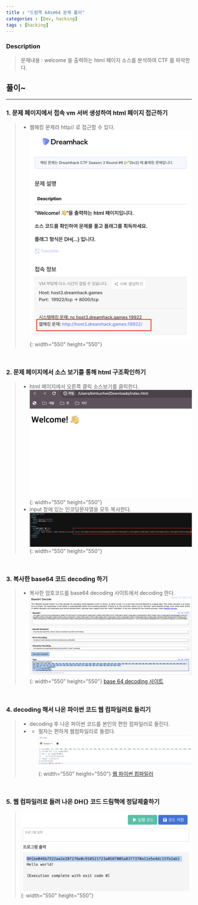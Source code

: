 ```yaml
---
title : "드림핵 64se64 문제 풀이"
categories : [Dev, hacking]
tags : [hacking]
---
```



### Description
> 문제내용 : welcome 을 출력하는 html 페이지 소스를 분석하여 CTF 를 파악한다.


## 풀이~
<hr/>

### 1. 문제 페이지에서 접속 vm 서버 생성하여 html 페이지 접근하기
> - 웹해킹 문제라 http// 로 접근할 수 있다.
> ![content image](/assets/img/24-01-19_post/1.png){: width="550" height="550"}

<br/>

### 2. 문제 페이지에서 소스 보기를 통해 html 구조확인하기
> - html 페이지에서 오른쪽 클릭 소스보기를 클릭한다.
> ![content image](/assets/img/24-01-19_post/2.png){: width="550" height="550"}
> - input 창에 있는 인코딩문자열을 모두 복사한다.
> ![content image](/assets/img/24-01-19_post/3.png){: width="550" height="550"}

<br/>

### 3. 복사한 base64 코드 decoding 하기
> - 복사한 암호코드를 base64 decoding 사이트에서 decoding 한다.
> ![content image](/assets/img/24-01-19_post/4.png){: width="550" height="550"}
> <a href="https://base64.guru/converter/decode">base 64 decoding 사이트</a>

<br/>

### 4. decoding 해서 나온 파이썬 코드 웹 컴파일러로 돌리기
> - decoding 후 나온 파이썬 코드를 본인의 편한 컴파일러로 돌린다.
> - - 필자는 편하게 웹컴파일리로 돌렸다.
> ![content image](/assets/img/24-01-19_post/5.png){: width="550" height="550"}
> <a href="https://www.mycompiler.io/ko/online-python-compiler">웹 파이썬 컴파일러</a>

<br/>

### 5. 웹 컴파일러로 돌려 나온 DH{} 코드 드림핵에 정답제출하기
> ![content image](/assets/img/24-01-19_post/6.png){: width="550" height="550"}
